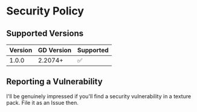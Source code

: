 # Security Policy

## Supported Versions

| Version | GD Version | Supported          |
| ------- | ---------- | ------------------ |
| 1.0.0   | 2.2074+    | :white_check_mark: |

## Reporting a Vulnerability

I'll be genuinely impressed if you'll find a security vulnerability in a texture pack. File it as an Issue then.
